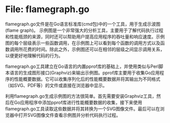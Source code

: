# File: flamegraph.go

flamegraph.go文件是在Go语言标准库(cmd包)中的一个工具，用于生成示波图(flame graph)。 示例图是一个非常强大的分析工具，主要用于了解代码执行过程和性能瓶颈的来源，同时还可以帮助用户提高应用程序的吞吐量和响应速度。示例图的每个层级表示一些函数调用，在示例图上可以看到每个函数的调用方式以及函数调用所花费的时间。除此之外，示例图还可以在相邻的层级之间显示调用关系，以便更好地理解代码的行为。

flamegraph.go工具建立在Go语言的内置pprof库的基础上，并使用类似与Perl脚本语言的生成图形接口(Graphviz)来输出示例图。pprof库主要用于收集Go应用程序的性能概要数据。它可以收集序列化后的性能概要数据并将其输出为不同格式（如SVG、PDF等）的文件或直接在浏览器中显示。

利用flamegraph.go生成示例图的方法很简单。首先需要安装Graphviz工具，然后在Go应用程序中添加pprof库进行性能概要数据的收集，接下来使用flamegraph.go工具读取这些数据并将其转换为一个SVG图像文件。最后可以在浏览器中打开SVG图像文件查看示例图并分析代码执行过程。

